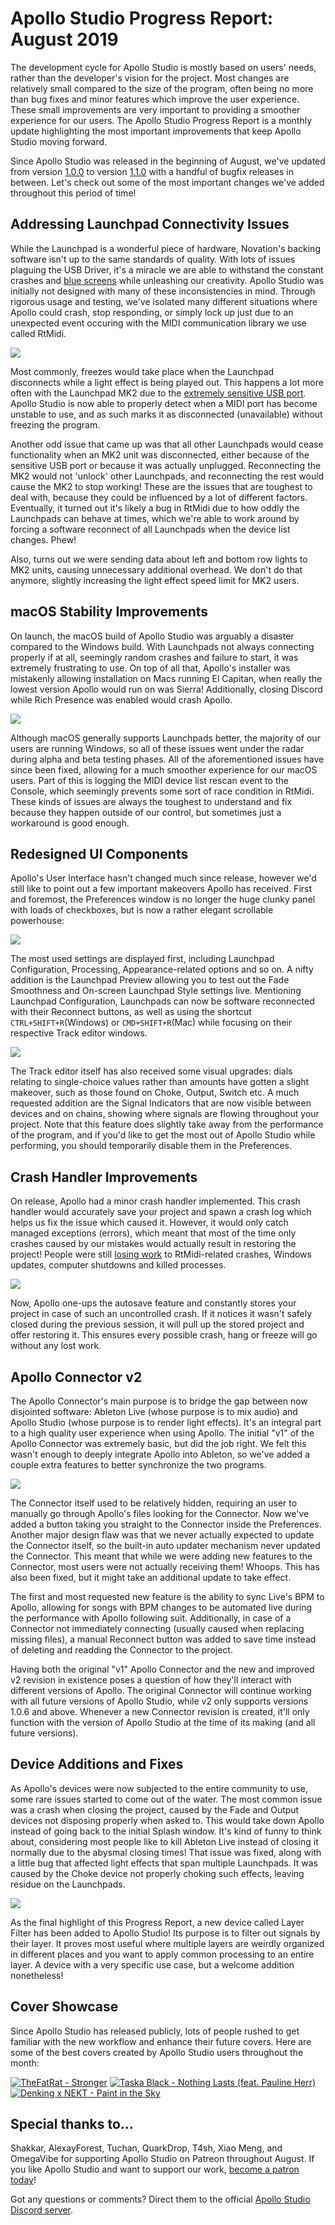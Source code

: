 # Apollo Studio Progress Report: August 2019

The development cycle for Apollo Studio is mostly based on users' needs, rather than the developer's vision for the project. Most changes are relatively small compared to the size of the program, often being no more than bug fixes and minor features which improve the user experience. These small improvements are very important to providing a smoother experience for our users. The Apollo Studio Progress Report is a monthly update highlighting the most important improvements that keep Apollo Studio moving forward.

Since Apollo Studio was released in the beginning of August, we've updated from version [1.0.0](https://github.com/mat1jaczyyy/apollo-studio/releases/tag/1.0.0) to version [1.1.0](https://github.com/mat1jaczyyy/apollo-studio/releases/tag/1.1.0) with a handful of bugfix releases in between. Let's check out some of the most important changes we've added throughout this period of time!

## Addressing Launchpad Connectivity Issues

While the Launchpad is a wonderful piece of hardware, Novation's backing software isn't up to the same standards of quality. With lots of issues plaguing the USB Driver, it's a miracle we are able to withstand the constant crashes and [blue screens](https://cdn.discordapp.com/attachments/321730411854299137/617778113463582722/unknown.png) while unleashing our creativity. Apollo Studio was initially not designed with many of these inconsistencies in mind. Through rigorous usage and testing, we've isolated many different situations where Apollo could crash, stop responding, or simply lock up just due to an unexpected event occuring with the MIDI communication library we use called RtMidi.

![](https://cdn.discordapp.com/attachments/321730411854299137/617771696673259520/unknown.png)

Most commonly, freezes would take place when the Launchpad disconnects while a light effect is being played out. This happens a lot more often with the Launchpad MK2 due to the [extremely sensitive USB port](https://www.reddit.com/r/NovationLaunchpad/comments/5wq61w/launchpad_mk2_connection_issues/). Apollo Studio is now able to properly detect when a MIDI port has become unstable to use, and as such marks it as disconnected (unavailable) without freezing the program.

Another odd issue that came up was that all other Launchpads would cease functionality when an MK2 unit was disconnected, either because of the sensitive USB port or because it was actually unplugged. Reconnecting the MK2 would not 'unlock' other Launchpads, and reconnecting the rest would cause the MK2 to stop working! These are the issues that are toughest to deal with, because they could be influenced by a lot of different factors. Eventually, it turned out it's likely a bug in RtMidi due to how oddly the Launchpads can behave at times, which we're able to work around by forcing a software reconnect of all Launchpads when the device list changes. Phew!

Also, turns out we were sending data about left and bottom row lights to MK2 units, causing unnecessary additional overhead. We don't do that anymore, slightly increasing the light effect speed limit for MK2 users.

## macOS Stability Improvements

On launch, the macOS build of Apollo Studio was arguably a disaster compared to the Windows build. With Launchpads not always connecting properly if at all, seemingly random crashes and failure to start, it was extremely frustrating to use. On top of all that, Apollo's installer was mistakenly allowing installation on Macs running El Capitan, when really the lowest version Apollo would run on was Sierra! Additionally, closing Discord while Rich Presence was enabled would crash Apollo. 

![](https://cdn.discordapp.com/attachments/321730411854299137/617773378518122496/unknown.png)

Although macOS generally supports Launchpads better, the majority of our users are running Windows, so all of these issues went under the radar during alpha and beta testing phases. All of the aforementioned issues have since been fixed, allowing for a much smoother experience for our macOS users. Part of this is logging the MIDI device list rescan event to the Console, which seemingly prevents some sort of race condition in RtMidi. These kinds of issues are always the toughest to understand and fix because they happen outside of our control, but sometimes just a workaround is good enough.

## Redesigned UI Components

Apollo's User Interface hasn't changed much since release, however we'd still like to point out a few important makeovers Apollo has received. First and foremost, the Preferences window is no longer the huge clunky panel with loads of checkboxes, but is now a rather elegant scrollable powerhouse:

![](https://cdn.discordapp.com/attachments/321730411854299137/617773761319403578/unknown.png)

The most used settings are displayed first, including Launchpad Configuration, Processing, Appearance-related options and so on. A nifty addition is the Launchpad Preview allowing you to test out the Fade Smoothness and On-screen Launchpad Style settings live. Mentioning Launchpad Configuration, Launchpads can now be software reconnected with their Reconnect buttons, as well as using the shortcut `CTRL+SHIFT+R`(Windows) or `CMD+SHIFT+R`(Mac) while focusing on their respective Track editor windows.

![](https://cdn.discordapp.com/attachments/321730411854299137/617774246004916276/unknown.png)

The Track editor itself has also received some visual upgrades: dials relating to single-choice values rather than amounts have gotten a slight makeover, such as those found on Choke, Output, Switch etc. A much requested addition are the Signal Indicators that are now visible between devices and on chains, showing where signals are flowing throughout your project. Note that this feature does slightly take away from the performance of the program, and if you'd like to get the most out of Apollo Studio while performing, you should temporarily disable them in the Preferences.

## Crash Handler Improvements

On release, Apollo had a minor crash handler implemented. This crash handler would accurately save your project and spawn a crash log which helps us fix the issue which caused it. However, it would only catch managed exceptions (errors), which meant that most of the time only crashes caused by our mistakes would actually result in restoring the project! People were still [losing work](https://cdn.discordapp.com/attachments/321730411854299137/617778909399875584/unknown.png) to RtMidi-related crashes, Windows updates, computer shutdowns and killed processes.

![](https://cdn.discordapp.com/attachments/321730411854299137/617774607281291286/unknown.png)

Now, Apollo one-ups the autosave feature and constantly stores your project in case of such an uncontrolled crash. If it notices it wasn't safely closed during the previous session, it will pull up the stored project and offer restoring it. This ensures every possible crash, hang or freeze will go without any lost work.

## Apollo Connector v2

The Apollo Connector's main purpose is to bridge the gap between now disjointed software: Ableton Live (whose purpose is to mix audio) and Apollo Studio (whose purpose is to render light effects). It's an integral part to a high quality user experience when using Apollo. The initial "v1" of the Apollo Connector was extremely basic, but did the job right. We felt this wasn't enough to deeply integrate Apollo into Ableton, so we've added a couple extra features to better synchronize the two programs.

![](https://cdn.discordapp.com/attachments/321730411854299137/617775254064070658/unknown.png)

The Connector itself used to be relatively hidden, requiring an user to manually go through Apollo's files looking for the Connector. Now we've added a button taking you straight to the Connector inside the Preferences. Another major design flaw was that we never actually expected to update the Connector itself, so the built-in auto updater mechanism never updated the Connector. This meant that while we were adding new features to the Connector, most users were not actually receiving them! Whoops. This has also been fixed, but it might take an additional update to take effect.

The first and most requested new feature is the ability to sync Live's BPM to Apollo, allowing for songs with BPM changes to be automated live during the performance with Apollo following suit. Additionally, in case of a Connector not immediately connecting (usually caused when replacing missing files), a manual Reconnect button was added to save time instead of deleting and readding the Connector to the project.

Having both the original "v1" Apollo Connector and the new and improved v2 revision in existence poses a question of how they'll interact with different versions of Apollo. The original Connector will continue working with all future versions of Apollo Studio, while v2 only supports versions 1.0.6 and above. Whenever a new Connector revision is created, it'll only function with the version of Apollo Studio at the time of its making (and all future versions).

## Device Additions and Fixes

As Apollo's devices were now subjected to the entire community to use, some rare issues started to come out of the water. The most common issue was a crash when closing the project, caused by the Fade and Output devices not disposing properly when asked to. This would take down Apollo instead of going back to the initial Splash window. It's kind of funny to think about, considering most people like to kill Ableton Live instead of closing it normally due to the abysmal closing times! That issue was fixed, along with a little bug that affected light effects that span multiple Launchpads. It was caused by the Choke device not properly choking such effects, leaving residue on the Launchpads.

![](https://cdn.discordapp.com/attachments/321730411854299137/617776170498523136/unknown.png)

As the final highlight of this Progress Report, a new device called Layer Filter has been added to Apollo Studio! Its purpose is to filter out signals by their layer. It proves most useful where multiple layers are weirdly organized in different places and you want to apply common processing to an entire layer. A device with a very specific use case, but a welcome addition nonetheless!

## Cover Showcase

Since Apollo Studio has released publicly, lots of people rushed to get familiar with the new workflow and enhance their future covers. Here are some of the best covers created by Apollo Studio users throughout the month: 

[![TheFatRat - Stronger](http://img.youtube.com/vi/9RAjLW0wsTE/mqdefault.jpg)](http://www.youtube.com/watch?v=9RAjLW0wsTE "TheFatRat - Stronger") [![Taska Black - Nothing Lasts (feat. Pauline Herr)](http://img.youtube.com/vi/_8qze9zO13k/mqdefault.jpg)](http://www.youtube.com/watch?v=_8qze9zO13k "Taska Black - Nothing Lasts (feat. Pauline Herr)") [![Denking x NEKT - Paint in the Sky](http://img.youtube.com/vi/XdBOQ_Z8oaU/mqdefault.jpg)](http://www.youtube.com/watch?v=XdBOQ_Z8oaU "Denking x NEKT - Paint in the Sky") 

## Special thanks to...

Shakkar, AlexayForest, Tuchan, QuarkDrop, T4sh, Xiao Meng, and OmegaVibe for supporting Apollo Studio on Patreon throughout August. If you like Apollo Studio and want to support our work, [become a patron today](https://www.patreon.com/mat1jaczyyy)!

Got any questions or comments? Direct them to the official [Apollo Studio Discord server](https://discord.gg/2ZSHYHA).
